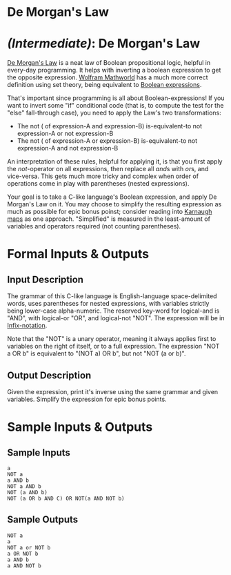# De Morgan's Law
<div class="md"><h1><a href="#IntermediateIcon"></a> <em>(Intermediate)</em>: De Morgan's Law</h1>
<p><a href="http://en.wikipedia.org/wiki/De_Morgan's_laws">De Morgan's Law</a> is a neat law of Boolean propositional logic, helpful in every-day programming. It helps with inverting a boolean expression to get the opposite expression. <a href="http://mathworld.wolfram.com/deMorgansLaws.html">Wolfram Mathworld</a> has a much more correct definition using set theory, being equivalent to <a href="http://en.wikipedia.org/wiki/Boolean_algebra">Boolean expressions</a>.</p>
<p>That's important since programming is all about Boolean-expressions! If you want to invert some "if" conditional code (that is, to compute the test for the "else" fall-through case), you need to apply the Law's two transformations:</p>
<ul>
<li>The not ( of expression-A and expression-B) is-equivalent-to not expression-A or not expression-B</li>
<li>The not ( of expression-A or expression-B) is-equivalent-to not expression-A and not expression-B</li>
</ul>
<p>An interpretation of these rules, helpful for applying it, is that you first apply the <em>not</em>-operator on all expressions, then replace all <em>and</em>s with <em>or</em>s, and vice-versa. This gets much more tricky and complex when order of operations come in play with parentheses (nested expressions).</p>
<p>Your goal is to take a C-like language's Boolean expression, and apply De Morgan's Law on it. You may choose to simplify the resulting expression as much as possible for epic bonus poinst; consider reading into <a href="http://en.wikipedia.org/wiki/Karnaugh_map">Karnaugh maps</a> as one approach. "Simplified" is measured in the least-amount of variables and operators required (not counting parentheses).</p>
<h1>Formal Inputs &amp; Outputs</h1>
<h2>Input Description</h2>
<p>The grammar of this C-like language is English-language space-delimited words, uses parentheses for nested expressions, with variables strictly being lower-case alpha-numeric. The reserved key-word for logical-and is "AND", with logical-or "OR", and logical-not "NOT". The expression will be in <a href="http://en.wikipedia.org/wiki/Infix_notation">Infix-notation</a>.</p>
<p>Note that the "NOT" is a unary operator, meaning it always applies first to variables on the right of itself, or to a full expression. The expression "NOT a OR b" is equivalent to "(NOT a) OR b", but not "NOT (a or b)".</p>
<h2>Output Description</h2>
<p>Given the expression, print it's inverse using the same grammar and given variables. Simplify the expression for epic bonus points.</p>
<h1>Sample Inputs &amp; Outputs</h1>
<h2>Sample Inputs</h2>
<pre><code>a
NOT a
a AND b 
NOT a AND b 
NOT (a AND b)
NOT (a OR b AND C) OR NOT(a AND NOT b)
</code></pre>
<h2>Sample Outputs</h2>
<pre><code>NOT a
a
NOT a or NOT b 
a OR NOT b 
a AND b
a AND NOT b
</code></pre>
</div>

